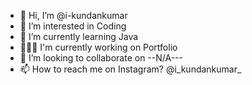 - 👋 Hi, I’m @i-kundankumar
- 👀 I’m interested in Coding
- 🌱 I’m currently learning Java
- 🧑🏻‍💻 I'm currently working on Portfolio
- 💞️ I’m looking to collaborate on --N/A---
- 📫 How to reach me on Instagram? @i_kundankumar_

<!---
i-kundankumar/i-kundankumar is a ✨ special ✨ repository because its `README.md` (this file) appears on your GitHub profile.
You can click the Preview link to take a look at your changes.
--->
